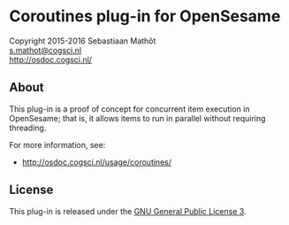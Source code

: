 # Coroutines plug-in for OpenSesame

Copyright 2015-2016 Sebastiaan Mathôt  \
s.mathot@cogsci.nl  \
http://osdoc.cogsci.nl/

## About

This plug-in is a proof of concept for concurrent item execution in OpenSesame; that is, it allows items to run in parallel without requiring threading.

For more information, see:

- <http://osdoc.cogsci.nl/usage/coroutines/>

## License

This plug-in is released under the [GNU General Public License 3](http://www.gnu.org/licenses/gpl-3.0.en.html).
